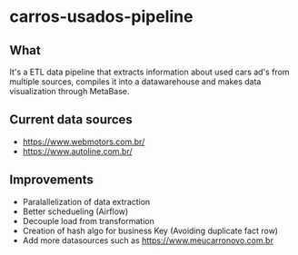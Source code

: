 # carros-usados-pipeline

## What
It's a ETL data pipeline that extracts information about used cars ad's from multiple sources, compiles it into a datawarehouse and makes data visualization through MetaBase. 

## Current data sources

- https://www.webmotors.com.br/
- https://www.autoline.com.br/ 

## Improvements
- Paralallelization of data extraction
- Better schedueling (Airflow)
- Decouple load from transformation
- Creation of hash algo for business Key (Avoiding duplicate fact row)
- Add more datasources such as https://www.meucarronovo.com.br
